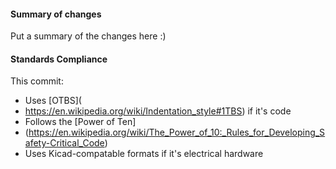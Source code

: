  #### Summary of changes    
Put a summary of the changes here :)           
            
#### Standards Compliance                              
This commit:                            
 - Uses [OTBS](    
 - https://en.wikipedia.org/wiki/Indentation_style#1TBS)  if it's code
 - Follows the [Power of Ten]
 - (https://en.wikipedia.org/wiki/The_Power_of_10:_Rules_for_Developing_Safety-Critical_Code)
 - Uses Kicad-compatable formats if it's electrical hardware
 
  
 
 
 
